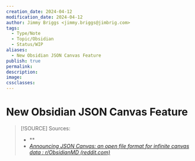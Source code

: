 ```yaml
---
creation_date: 2024-04-12
modification_date: 2024-04-12
author: Jimmy Briggs <jimmy.briggs@jimbrig.com>
tags:
  - Type/Note
  - Topic/Obsidian
  - Status/WIP
aliases:
  - New Obsidian JSON Canvas Feature
publish: true
permalink:
description:
image:
cssclasses:
---
```


# New Obsidian JSON Canvas Feature

> [!SOURCE] Sources:
> - **
> - *[Announcing JSON Canvas: an open file format for infinite canvas data : r/ObsidianMD (reddit.com)](https://www.reddit.com/r/ObsidianMD/comments/1bc879m/announcing_json_canvas_an_open_file_format_for/)*
